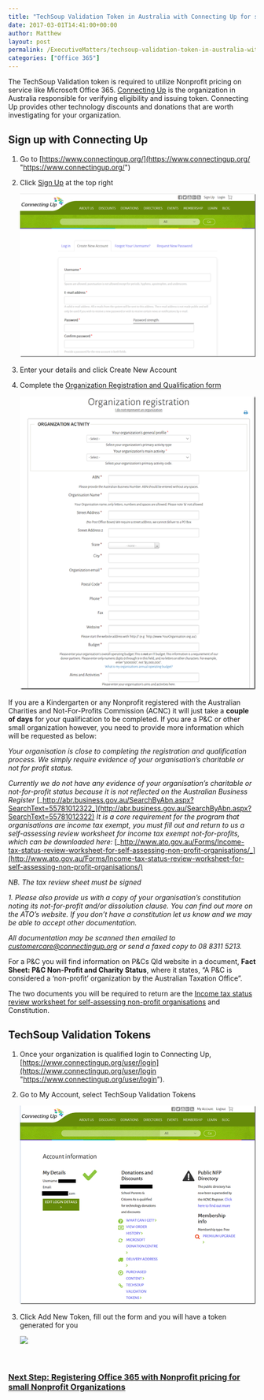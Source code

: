 ```yaml
---
title: "TechSoup Validation Token in Australia with Connecting Up for small Nonprofit Organizations such as Kindergartens and P&amp;Cs"
date: 2017-03-01T14:41:00+00:00
author: Matthew
layout: post
permalink: /ExecutiveMatters/techsoup-validation-token-in-australia-with-connecting-up-for-small-nonprofit-organizations-such-as-kindergartens-and-pcs/
categories: ["Office 365"]
---
```

The TechSoup Validation token is required to utilize Nonprofit pricing on service like Microsoft Office 365. <a href="https://www.connectingup.org/" target="_blank">Connecting Up</a> is the organization in Australia responsible for verifying eligibility and issuing token. Connecting Up provides other technology discounts and donations that are worth investigating for your organization.

## Sign up with Connecting Up

  1. Go to [https://www.connectingup.org/](https://www.connectingup.org/ "https://www.connectingup.org/")
  2. Click <a href="https://www.connectingup.org/user/register" target="_blank">Sign Up</a> at the top right
  
      <img class="img-fluid" src="/content/posts/office365-17.png" />

  3. Enter your details and click Create New Account
  4. Complete the <a href="https://www.connectingup.org/donations/org/register" target="_blank">Organization Registration and Qualification form</a>
  
      <img class="img-fluid" src="/content/posts/office365-18.png" />
  
If you are a Kindergarten or any Nonprofit registered with the Australian Charities and Not-For-Profits Commission (ACNC) it will just take a **couple of days** for your qualification to be completed. If you are a P&C or other small organization however, you need to provide more information which will be requested as below:

_Your organisation is close to completing the registration and qualification process. We simply require evidence of your organisation&#8217;s charitable or not for profit status._

_Currently we do not have any evidence of your organisation&#8217;s charitable or not-for-profit status because it is not reflected on the Australian Business Register_ [_http://abr.business.gov.au/SearchByAbn.aspx?SearchText=55781012322_](http://abr.business.gov.au/SearchByAbn.aspx?SearchText=55781012322)
_It is a core requirement for the program that organisations are income tax exempt, you must fill out and return to us a self-assessing review worksheet for income tax exempt not-for-profits, which can be downloaded here:_ [_http://www.ato.gov.au/Forms/Income-tax-status-review-worksheet-for-self-assessing-non-profit-organisations/_](http://www.ato.gov.au/Forms/Income-tax-status-review-worksheet-for-self-assessing-non-profit-organisations/)

_NB. The tax review sheet must be signed_

_1. Please also provide us with a copy of your organisation&#8217;s constitution noting its not-for-profit and/or dissolution clause. You can find out more on the ATO&#8217;s website. If you don&#8217;t have a constitution let us know and we may be able to accept other documentation._ 

_All documentation may be scanned then emailed to_ <a><em>customercare@connectingup.org</em></a> _or send a faxed copy to 08 8311 5213._

For a P&C you will find information on P&Cs Qld website in a document, **Fact Sheet: P&C Non-Profit and Charity Status**, where it states, “A P&C is considered a ‘non-profit’ organization by the Australian Taxation Office”.

The two documents you will be required to return are the [Income tax status review worksheet for self-assessing non-profit organisations](https://www.ato.gov.au/WorkArea/DownloadAsset.aspx?id=38270) and Constitution.</li> </ol> 

## TechSoup Validation Tokens

  1. Once your organization is qualified login to Connecting Up, [https://www.connectingup.org/user/login](https://www.connectingup.org/user/login "https://www.connectingup.org/user/login").
  2. Go to My Account, select TechSoup Validation Tokens

      <img class="img-fluid" src="/content/posts/office365-19.png" />

  3. Click Add New Token, fill out the form and you will have a token generated for you

      <img class="img-fluid" src="/content/posts/office3650-20.png" />

&nbsp;

### [Next Step: Registering Office 365 with Nonprofit pricing for small Nonprofit Organizations](/ExecutiveMatters/registering-office-365-with-nonprofit-pricing-for-small-nonprofit-organizations-such-as-kindergartens-and-pcs-in-australia/)
